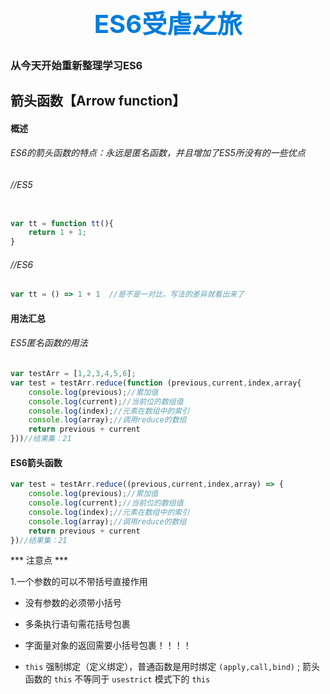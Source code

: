 <h1 style="font-size: 40px;text-align:center;color: #007cdc;font-weight: bold;">
    ES6受虐之旅
</h1>

###  从今天开始重新整理学习ES6



<h2 style="font-weight: bold;">箭头函数【Arrow function】</h2> 

#### 概述

###### ES6的箭头函数的特点：永远是匿名函数，并且增加了ES5所没有的一些优点


###### //ES5

````js

var tt = function tt(){
	return 1 + 1;
}
````

###### //ES6

````js
var tt = () => 1 + 1  //是不是一对比，写法的差异就看出来了
````

#### 用法汇总

###### ES5匿名函数的用法

````js
var testArr = [1,2,3,4,5,6];
var test = testArr.reduce(function (previous,current,index,array{
	console.log(previous);//累加值
	console.log(current);//当前位的数组值
	console.log(index);//元素在数组中的索引
	console.log(array);//调用reduce的数组
	return previous + current
}))//结果集：21
````

#### ES6箭头函数

````js
var test = testArr.reduce((previous,current,index,array) => {
	console.log(previous);//累加值
	console.log(current);//当前位的数组值
	console.log(index);//元素在数组中的索引
	console.log(array);//调用reduce的数组
	return previous + current
})//结果集：21
````

*** 注意点 ***

1.一个参数的可以不带括号直接作用

- 没有参数的必须带小括号

- 多条执行语句需花括号包裹

- 字面量对象的返回需要小括号包裹！！！！

- `this` 强制绑定（定义绑定），普通函数是用时绑定 `(apply,call,bind)` ; 箭头函数的 `this` 不等同于 `usestrict` 模式下的 `this`

